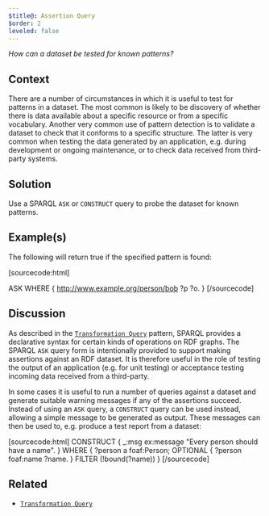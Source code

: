 ```yaml
---
$title@: Assertion Query
$order: 2
leveled: false
---
```


*How can a dataset be tested for known patterns?*

## Context

There are a number of circumstances in which it is useful to test for patterns in a dataset. The most common is likely to be discovery of whether there is data available about a specific resource or from a specific vocabulary. Another very common use of pattern detection is to validate a dataset to check that it conforms to a specific structure. The latter is very common when testing the data generated by an application, e.g. during development or ongoing maintenance, or to check data received from third-party systems.

## Solution

Use a SPARQL `ASK` or `CONSTRUCT` query to probe the dataset for known patterns.

## Example(s)

The following will return true if the specified pattern is found:

[sourcecode:html]
<!-- Is there any data about a specific resource? -->
ASK WHERE {
  <http://www.example.org/person/bob> ?p ?o.
}
[/sourcecode]

## Discussion

As described in the [`Transformation Query`](../chapter-6/transformation-query) pattern, SPARQL provides a declarative syntax for certain kinds of operations on RDF graphs. The SPARQL `ASK` query form is intentionally provided to support making assertions against an RDF dataset. It is therefore useful in the role of testing the output of an application (e.g. for unit testing) or acceptance testing incoming data received from a third-party.

In some cases it is useful to run a number of queries against a dataset and generate suitable warning messages if any of the assertions succeed. Instead of using an `ASK` query, a `CONSTRUCT` query can be used instead, allowing a simple message to be generated as output. These messages can then be used to, e.g. produce a test report from a dataset:

[sourcecode:html]
CONSTRUCT {
  _:msg ex:message "Every person should have a name".
}
WHERE {
  ?person a foaf:Person;
  OPTIONAL {
    ?person foaf:name ?name.
    }
  FILTER (!bound(?name))
}
[/sourcecode]

## Related

- [`Transformation Query`](../chapter-6/transformation-query)
